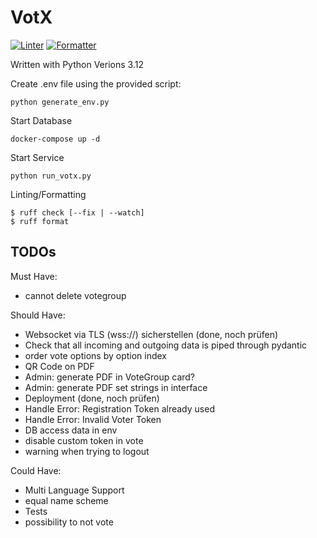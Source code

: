 # VotX

[![Linter](https://github.com/phSch08/votx/actions/workflows/check_linting.yml/badge.svg)](https://github.com/phSch08/votx/actions/workflows/check_linting.yml)
[![Formatter](https://github.com/phSch08/votx/actions/workflows/check_formatting.yml/badge.svg)](https://github.com/phSch08/votx/actions/workflows/check_formatting.yml)

Written with Python Verions 3.12


Create .env file using the provided script:
```
python generate_env.py
```

Start Database
```
docker-compose up -d
```

Start Service
```
python run_votx.py
```

Linting/Formatting
```(bash)
$ ruff check [--fix | --watch]
$ ruff format
```

## TODOs

Must Have:
- cannot delete votegroup


Should Have:

- Websocket via TLS (wss://) sicherstellen (done, noch prüfen)
- Check that all incoming and outgoing data is piped through pydantic
- order vote options by option index
- QR Code on PDF
- Admin: generate PDF in VoteGroup card?
- Admin: generate PDF set strings in interface
- Deployment (done, noch prüfen)
- Handle Error: Registration Token already used
- Handle Error: Invalid Voter Token
- DB access data in env
- disable custom token in vote
- warning when trying to logout


Could Have:
- Multi Language Support
- equal name scheme
- Tests
- possibility to not vote
